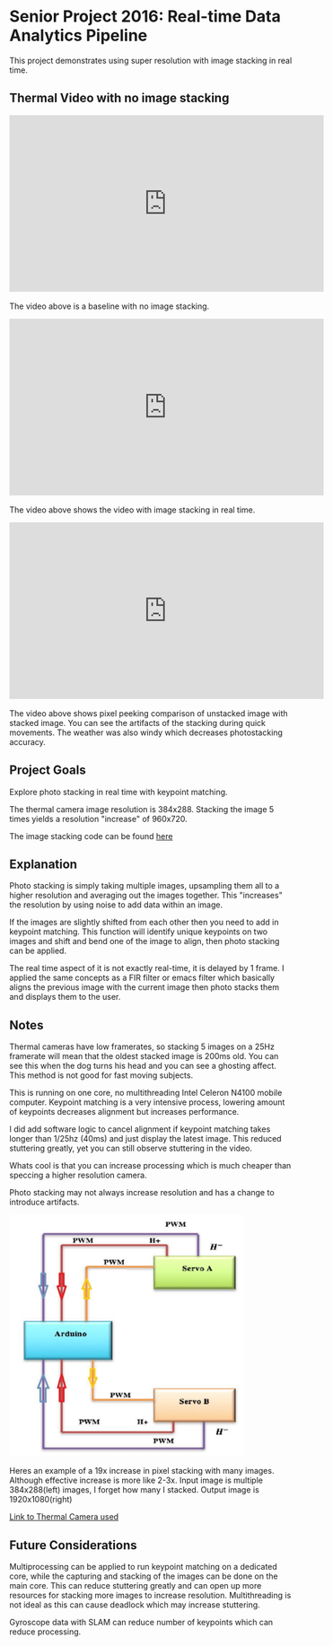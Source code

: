 # Senior Project 2016: Real-time Data Analytics Pipeline

This project demonstrates using super resolution with image stacking in real time.

## Thermal Video with no image stacking

<div class="video-container-16by9">
  <iframe
    frameborder="0"
    title="YouTube video player"
    allowfullscreen
    width="560"
    height="315"
    src="https://www.youtube.com/embed/8_6H-6UjcI4?enablejsapi=1&mute=1"></iframe>
</div>

The video above is a baseline with no image stacking.

<div class="video-container-16by9">
  <iframe
    frameborder="0"
    title="YouTube video player"
    allowfullscreen
    width="560"
    height="315"
    src="https://www.youtube.com/embed/NU_S2Dr9wsc?enablejsapi=1&mute=1"></iframe>
</div>

The video above shows the video with image stacking in real time.

<div class="video-container-16by9">
  <iframe
    frameborder="0"
    title="YouTube video player"
    allowfullscreen
    width="560"
    height="315"
    src="https://www.youtube.com/embed/z4xqAWDtc-M?enablejsapi=1&mute=1"></iframe>
</div>

The video above shows pixel peeking comparison of unstacked image with stacked image.  You can see the artifacts of the stacking during quick movements.  The weather was also windy which decreases photostacking accuracy.

## Project Goals

Explore photo stacking in real time with keypoint matching.

The thermal camera image resolution is 384x288.  Stacking the image 5 times yields a resolution "increase" of 960x720.

The image stacking code can be found [here](https://github.com/Bejec/realTimeSuperRes)


## Explanation

Photo stacking is simply taking multiple images, upsampling them all to a higher resolution and averaging out the images together.  This "increases" the resolution by using noise to add data within an image.

If the images are slightly shifted from each other then you need to add in keypoint matching.  This function will identify unique keypoints on two images and shift and bend one of the image to align, then photo stacking can be applied.

The real time aspect of it is not exactly real-time, it is delayed by 1 frame.  I applied the same concepts as a FIR filter or emacs filter which basically aligns the previous image with the current image then photo stacks them and displays them to the user.

## Notes

Thermal cameras have low framerates, so stacking 5 images on a 25Hz framerate will mean that the oldest stacked image is 200ms old.  You can see this when the dog turns his head and you can see a ghosting affect.  This method is not good for fast moving subjects.

This is running on one core, no multithreading Intel Celeron N4100 mobile computer.  Keypoint matching is a very intensive process, lowering amount of keypoints decreases alignment but increases performance.

I did add software logic to cancel alignment if keypoint matching takes longer than 1/25hz (40ms) and just display the latest image. This reduced stuttering greatly, yet you can still observe stuttering in the video.

Whats cool is that you can increase processing which is much cheaper than speccing a higher resolution camera.

Photo stacking may not always increase resolution and has a change to introduce artifacts.


![Super Resolution of Kiwi](./images/SeniorProjectWiring.png)

Heres an example of a 19x increase in pixel stacking with many images. Although effective increase is more like 2-3x. Input image is multiple 384x288(left) images, I forget how many I stacked.  Output image is 1920x1080(right)


[Link to Thermal Camera used](https://hti-instrument.com/collections/best-sellers/products/ht-301-mobile-phone-thermal-imager)


## Future Considerations

Multiprocessing can be applied to run keypoint matching on a dedicated core, while the capturing and stacking of the images can be done on the main core.  This can reduce stuttering greatly and can open up more resources for stacking more images to increase resolution.  Multithreading is not ideal as this can cause deadlock which may increase stuttering.

Gyroscope data with SLAM can reduce number of keypoints which can reduce processing.

